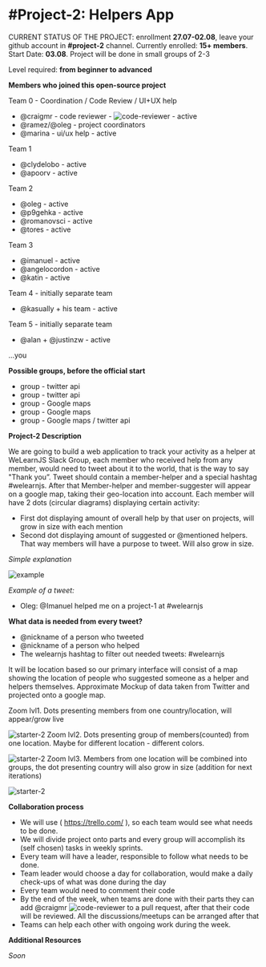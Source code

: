 # #Project-2: Helpers App

CURRENT STATUS OF THE PROJECT: enrollment **27.07-02.08**, leave your github account in **#project-2** channel. Currently enrolled: **15+ members**. Start Date: **03.08**. Project will be done in small groups of 2-3

Level required: **from beginner to advanced**

**Members who joined this open-source project**

Team 0 - Coordination / Code Review / UI+UX help
* @craigmr - code reviewer - ![code-reviewer](http://i.imgur.com/mXs64t0.png) - active
* @ramez/@oleg - project coordinators
* @marina - ui/ux help - active

Team 1
* @clydelobo - active
* @apoorv - active

Team 2
* @oleg  - active
* @p9gehka - active
* @romanovsci - active
* @tores - active

Team 3
* @imanuel  - active
* @angelocordon -  active
* @katin - active

Team 4 - initially separate team
* @kasually + his team - active

Team 5 - initially separate team
* @alan + @justinzw - active

...you

**Possible groups, before the official start**
*  group - twitter api
*  group - twitter api
*  group - Google maps
*  group - Google maps
*  group - Google maps / twitter api

**Project-2 Description**

We are going to build a web application to track your activity as a helper at WeLearnJS Slack Group, each member who received help from any member, would need to tweet about it to the world, that is the way to say "Thank you”. Tweet should contain a member-helper and a special hashtag #welearnjs. After that Member-helper and member-suggester will appear on a google map, taking their geo-location into account. Each member will have 2 dots (circular diagrams) displaying certain activity:

 - First dot displaying amount of overall help by that user on projects, will grow in size with each mention
 - Second dot displaying amount of suggested or @mentioned helpers. That way members will have a purpose to tweet. Will also grow in size.

*Simple explanation*

![example](http://i.imgur.com/Xn6lmXP.png)

*Example of a tweet:*
 - Oleg:  @Imanuel helped me on a project-1 at #welearnjs

**What data is needed from every tweet?**
* @nickname of a person who tweeted
* @nickname of a person who helped
* The welearnjs hashtag to filter out needed tweets: #welearnjs

It will be location based so our primary interface will consist of a map showing the location of people who suggested someone as a helper and helpers themselves. Approximate Mockup of data taken from Twitter and projected onto a google map.

Zoom lvl1. Dots presenting members from one country/location, will appear/grow live

![starter-2](http://i.imgur.com/sDmc5hg.png)
Zoom lvl2. Dots presenting group of members(counted) from one location. Maybe for different location - different colors.

![starter-2](http://i.imgur.com/03W86J3.png)
Zoom lvl3. Members from one location will be combined into groups, the dot presenting country will also grow in size (addition for next iterations)

![starter-2](http://i.imgur.com/wyKgo8A.png)


**Collaboration process**

* We will use ( https://trello.com/ ), so each team would see what needs to be done.
* We will divide project onto parts and every group will accomplish its (self chosen) tasks in weekly sprints.
* Every team will have a leader, responsible to follow what needs to be done.
* Team leader would choose a day for collaboration, would make a daily check-ups of what was done during the day
* Every team would need to comment their code
* By the end of the week, when teams are done with their parts they can add @craigmr ![code-reviewer](http://i.imgur.com/mXs64t0.png) to a pull request, after that their code will be reviewed. All the discussions/meetups can be arranged after that
* Teams can help each other with ongoing work during the week.

**Additional Resources**

*Soon*
